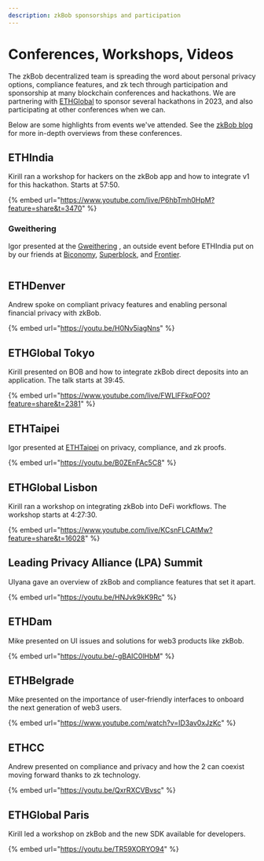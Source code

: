 ```yaml
---
description: zkBob sponsorships and participation
---
```


# Conferences, Workshops, Videos

The zkBob decentralized team is spreading the word about personal privacy options, compliance features, and zk tech through participation and sponsorship at many blockchain conferences and hackathons. We are partnering with [ETHGlobal](https://ethglobal.com/) to sponsor several hackathons in 2023, and also participating at other conferences when we can.

Below are some highlights from events we've attended. See the [zkBob blog](https://blog.zkbob.com) for more in-depth overviews from these conferences.

## ETHIndia

Kirill ran a workshop for hackers on the zkBob app and how to integrate v1 for this hackathon. Starts at 57:50.

{% embed url="https://www.youtube.com/live/P6hbTmh0HpM?feature=share&t=3470" %}

### Gweithering

Igor presented at the [Gweithering](https://www.gweithering.xyz/) , an outside event before ETHIndia put on by our friends at [Biconomy](https://www.biconomy.io/), [Superblock](https://www.superblock.one/), and [Frontier](https://www.frontier.xyz/).&#x20;

<figure><img src="../../.gitbook/assets/BOB-future.jpeg" alt=""><figcaption></figcaption></figure>

## ETHDenver

Andrew spoke on compliant privacy features and enabling personal financial privacy with zkBob.

{% embed url="https://youtu.be/H0Nv5iagNns" %}

## ETHGlobal Tokyo

Kirill presented on BOB and how to integrate zkBob direct deposits into an application. The talk starts at 39:45.

{% embed url="https://www.youtube.com/live/FWLlFFkqFO0?feature=share&t=2381" %}

## ETHTaipei

Igor presented at [ETHTaipei](https://ethtaipei.org/) on privacy, compliance, and zk proofs.

{% embed url="https://youtu.be/B0ZEnFAc5C8" %}

## ETHGlobal Lisbon

Kirill ran a workshop on integrating zkBob into DeFi workflows. The workshop starts at 4:27:30.

{% embed url="https://www.youtube.com/live/KCsnFLCAtMw?feature=share&t=16028" %}

## Leading Privacy Alliance (LPA) Summit

Ulyana gave an overview of zkBob and compliance features that set it apart.

{% embed url="https://youtu.be/HNJvk9kK9Rc" %}

## ETHDam

Mike presented on UI issues and solutions for web3 products like zkBob.

{% embed url="https://youtu.be/-gBAIC0lHbM" %}

## ETHBelgrade

Mike presented on the importance of user-friendly interfaces to onboard the next generation of web3 users.&#x20;

{% embed url="https://www.youtube.com/watch?v=ID3av0xJzKc" %}

## ETHCC

Andrew presented on compliance and privacy and how the 2 can coexist moving forward thanks to zk technology.

{% embed url="https://youtu.be/QxrRXCVBvsc" %}

## ETHGlobal Paris

Kirill led a workshop on zkBob and the new SDK available for developers.

{% embed url="https://youtu.be/TR59XORYO94" %}

